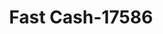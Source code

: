 ---
f_zip-code: 50158
f_state-code: IA
title: Fast Cash-17586
f_phone: 641-753-3363
f_city-only: Marshalltown
f_address: 2501 S Center Street Ste D Marshalltown
f_location-unique-id: '17586'
slug: fast-cash-17586
updated-on: '2024-05-30T13:46:58.046Z'
created-on: '2024-05-30T13:36:59.803Z'
published-on: '2024-05-30T13:54:32.469Z'
f_city-state: cms/city/marshalltown-ia.md
f_company: cms/company/fast-cash.md
f_state: cms/state/iowa.md
layout: '[payday-loan].html'
tags: payday-loan
---
